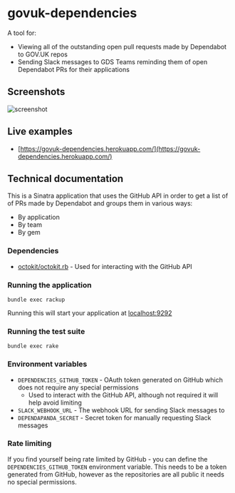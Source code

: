 # govuk-dependencies

A tool for:
- Viewing all of the outstanding open pull requests made by Dependabot to GOV.UK repos
- Sending Slack messages to GDS Teams reminding them of open Dependabot PRs for their applications

## Screenshots

![screenshot](https://user-images.githubusercontent.com/976254/35578664-b0617926-05dc-11e8-9281-3b307a8792c4.png)

## Live examples

- [https://govuk-dependencies.herokuapp.com/](https://govuk-dependencies.herokuapp.com/)

## Technical documentation

This is a Sinatra application that uses the GitHub API in order to get a list of of PRs made
by Dependabot and groups them in various ways:

- By application
- By team
- By gem

### Dependencies

- [octokit/octokit.rb](https://github.com/octokit/octokit.rb) - Used for interacting with the GitHub API

### Running the application

`bundle exec rackup`

Running this will start your application at [localhost:9292](localhost:9292)

### Running the test suite

`bundle exec rake`

### Environment variables

- `DEPENDENCIES_GITHUB_TOKEN` - OAuth token generated on GitHub which does not require any special permissions
  - Used to interact with the GitHub API, although not required it will help avoid limiting
- `SLACK_WEBHOOK_URL` - The webhook URL for sending Slack messages to
- `DEPENDAPANDA_SECRET` - Secret token for manually requesting Slack messages

### Rate limiting

If you find yourself being rate limited by GitHub - you can define the `DEPENDENCIES_GITHUB_TOKEN` environment variable.
This needs to be a token generated from GitHub, however as the repositories are all public it needs no special
permissions.

